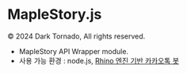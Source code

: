 # MapleStory.js
© 2024 Dark Tornado, All rights reserved.

- MapleStory API Wrapper module.
- 사용 가능 환경 : node.js, [Rhino 엔진 기반 카카오톡 봇](https://github.com/DarkTornado/KakaoTalkBot)